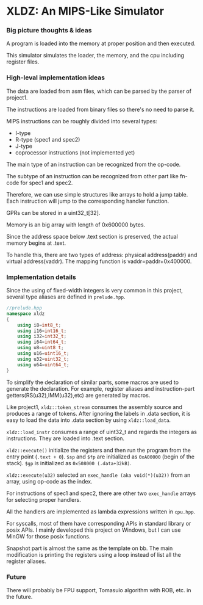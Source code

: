 # XLDZ: An MIPS-Like Simulator

### Big picture thoughts & ideas

A program is loaded into the memory at proper position and then executed.

This simulator simulates the loader, the memory, and the cpu including register files.

### High-leval implementation ideas

The data are loaded from asm files, which can be parsed by the parser of project1.

The instructions are loaded from binary files so there's no need to parse it.

MIPS instructions can be roughly divided into several types:

- I-type
- R-type (spec1 and spec2)
- J-type
- coprocessor instructions (not implemented yet)

The main type of an instruction can be recognized from the op-code.

The subtype of an instruction can be recognized from other part like fn-code for spec1 and spec2.

Therefore, we can use simple structures like arrays to hold a jump table. Each instruction will jump to the corresponding handler function.

GPRs can be stored in a uint32_t[32].

Memory is an big array with length of 0x600000 bytes.

Since the address space below .text section is preserved, the actual memory begins at .text.

To handle this, there are two types of address: physical address(paddr) and virtual address(vaddr). The mapping function is vaddr=paddr+0x400000.

### Implementation details

Since the using of fixed-width integers is very common in this project, several type aliases are defined in `prelude.hpp`.

```cpp
//prelude.hpp
namespace xldz
{  
    using i8=int8_t;
    using i16=int16_t;
    using i32=int32_t;
    using i64=int64_t;
    using u8=uint8_t;
    using u16=uint16_t;
    using u32=uint32_t;
    using u64=uint64_t;
}
```

To simplify the declaration of similar parts, some macros are used to generate the declaration. For example, register aliases and instruction-part getters(RS(u32),IMM(u32),etc) are generated by macros.

Like project1, `xldz::token_stream` consumes the assembly source and produces a range of tokens. After ignoring the labels in .data section, it is easy to load the data into .data section by using `xldz::load_data`.

`xldz::load_instr` consumes a range of uint32_t and regards the integers as instructions. They are loaded into .text section.

`xldz::execute()` initialize the registers and then run the program from the entry point (`.text + 0`). `$sp` and `$fp` are initialized as `0xA00000` (begin of the stack). `$gp` is initialized as `0x508000 (.data+32kB)`.

`xldz::execute(u32)` selected an `exec_handle (aka void(*)(u32))` from an array, using op-code as the index.

For instructions of spec1 and spec2, there are other two `exec_handle` arrays for selecting proper handlers.

All the handlers are implemented as lambda expressions written in `cpu.hpp`.

For syscalls, most of them have corresponding APIs in standard library or posix APIs. I mainly developed this project on Windows, but I can use MinGW for those posix functions.

Snapshot part is almost the same as the template on bb. The main modification is printing the registers using a loop instead of list all the register aliases.

### Future

There will probably be FPU support, Tomasulo algorithm with ROB, etc. in the future.